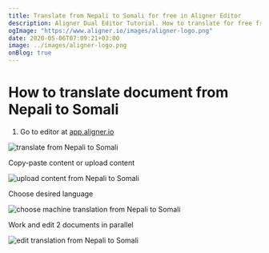 ```yaml
---
title: Translate from Nepali to Somali for free in Aligner Editor
description: Aligner Dual Editor Tutorial. How to translate for free from Nepali to Somali. Aligner is multilingual document management platform. 
ogImage: "https://www.aligner.io/images/aligner-logo.png"
date: 2020-05-06T07:09:21+03:00
image: ../images/aligner-logo.png
onBlog: true
---
```


# How to translate document from Nepali to Somali

1. Go to editor at [app.aligner.io](https://app.aligner.io "Aligner App web page")

![translate from Nepali to Somali](../aligner-blank-editor.png "translate from Nepali to Somali")

Copy-paste content or upload content

![upload content from Nepali to Somali](../aligner-uploaded-document.png "upload content from Nepali to Somali")

Choose desired language

![choose machine translation from Nepali to Somali](../aligner-language-dropdown.png "choose machine translation from Nepali to Somali")

Work and edit 2 documents in parallel

![edit translation from Nepali to Somali](../aligner-double-sitded-editor.png "edit translation from Nepali to Somali")

